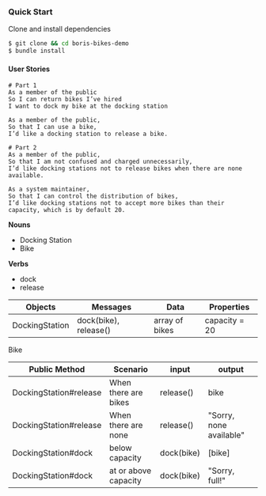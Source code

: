 ### Quick Start

Clone and install dependencies
```sh
$ git clone && cd boris-bikes-demo
$ bundle install
```

#### User Stories
```
# Part 1
As a member of the public
So I can return bikes I’ve hired
I want to dock my bike at the docking station

As a member of the public,
So that I can use a bike,
I’d like a docking station to release a bike.
```
```
# Part 2
As a member of the public,
So that I am not confused and charged unnecessarily,
I’d like docking stations not to release bikes when there are none available.

As a system maintainer,
So that I can control the distribution of bikes,
I’d like docking stations not to accept more bikes than their capacity, which is by default 20.
```

**Nouns**
- Docking Station
- Bike

**Verbs**
- dock
- release

**Objects** | **Messages** | **Data** | **Properties**
-|-|-|-
DockingStation | dock(bike), release() | array of bikes | capacity = 20
Bike

**Public Method** | **Scenario** | input | output
-|-|-|-
DockingStation#release | When there are bikes | release() | bike
DockingStation#release | When there are none | release() | "Sorry, none available"
DockingStation#dock | below capacity | dock(bike) | [bike]
DockingStation#dock | at or above capacity | dock(bike) | "Sorry, full!"
